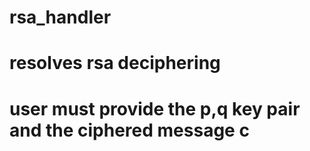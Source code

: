 # rsa_handler

# resolves rsa deciphering
# user must provide the p,q key pair and the ciphered message c 
